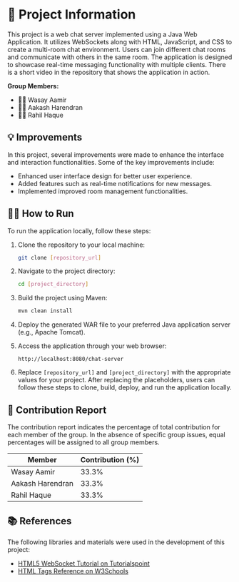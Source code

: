 # 🚀 Project Information

This project is a web chat server implemented using a Java Web Application. It utilizes WebSockets along with HTML, JavaScript, and CSS to create a multi-room chat environment. Users can join different chat rooms and communicate with others in the same room. The application is designed to showcase real-time messaging functionality with multiple clients. There is a short video in the repository that shows the application in action.


**Group Members:**
- 🧑‍💻 Wasay Aamir  
- 🧑‍💻 Aakash Harendran 
- 🧑‍💻 Rahil Haque

## 💡 Improvements

In this project, several improvements were made to enhance the interface and interaction functionalities. Some of the key improvements include:

- Enhanced user interface design for better user experience.
- Added features such as real-time notifications for new messages.
- Implemented improved room management functionalities.

## 🏃‍♂️ How to Run

To run the application locally, follow these steps:

1. Clone the repository to your local machine:

    ```bash
    git clone [repository_url]
    ```

2. Navigate to the project directory:

    ```bash
    cd [project_directory]
    ```

3. Build the project using Maven:

    ```bash
    mvn clean install
    ```

4. Deploy the generated WAR file to your preferred Java application server (e.g., Apache Tomcat).

5. Access the application through your web browser:

    ```
    http://localhost:8080/chat-server
    ```

6. Replace `[repository_url]` and `[project_directory]` with the appropriate values for your project. After replacing the placeholders, users can follow these steps to clone, build, deploy, and run the application locally.

## 🤝 Contribution Report

The contribution report indicates the percentage of total contribution for each member of the group. In the absence of specific group issues, equal percentages will be assigned to all group members.

| Member            | Contribution (%) |
|-------------------|------------------|
| Wasay Aamir       | 33.3%            |
| Aakash Harendran  | 33.3%            |
| Rahil Haque       | 33.3%            |


## 📚 References

The following libraries and materials were used in the development of this project:

- [HTML5 WebSocket Tutorial on Tutorialspoint](https://www.tutorialspoint.com/html5/html5_websocket.htm)
- [HTML Tags Reference on W3Schools](https://www.w3schools.com/tags/default.asp)
